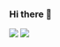 ### Hi there 👋

<!--
**Shinath/Shinath** is a ✨ _special_ ✨ repository because its `README.md` (this file) appears on your GitHub profile.

Here are some ideas to get you started:

- 🔭 I’m currently working on ...
- 🌱 I’m currently learning ...
- 👯 I’m looking to collaborate on ...
- 🤔 I’m looking for help with ...
- 💬 Ask me about ...
- 📫 How to reach me: ...
- 😄 Pronouns: ...
- ⚡ Fun fact: ...
-->
<img src="{https://github-readme-streak-stats.herokuapp.com/?user={Shinath}}" />
<img src="{https://github-readme-stats.vercel.app/api?username={Shinath}}" />
